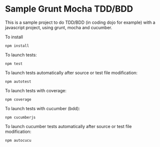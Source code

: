 Sample Grunt Mocha TDD/BDD
===================

This is a sample project to do TDD/BDD (in coding dojo for example) with a javascript project, using grunt, mocha and cucumber.


To install
```
npm install
```


To launch tests:
```
npm test
```

To launch tests automatically after source or test file modification:
```
npm autotest
```

To launch tests with coverage:
```
npm coverage
```

To launch tests with cucumber (bdd):
```
npm cucumberjs
```

To launch cucumber tests automatically after source or test file modification:
```
npm autocucu
```
